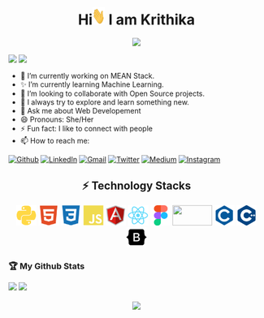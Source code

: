 <h1 align="center">Hi<img src="https://raw.githubusercontent.com/ABSphreak/ABSphreak/master/gifs/Hi.gif" height="35px" width="25px"> I am Krithika</h1>
<p align="center">
  <a href="https://github.com/DenverCoder1/readme-typing-svg"><img src="https://readme-typing-svg.herokuapp.com?color=DFB4FE&center=true&lines=Open+source+Enthusiast;Front-End+Web+Developer;Designer&center=true&width=380&height=55"></a></p>
<p align="center">
<p align="left"><img src="https://visitor-badge.laobi.icu/badge?page_id=krithika2411.krithika2411"> <img src="https://img.shields.io/github/followers/krithika2411?tab=followers)](https://github.com/krithika2411">
</p>

- 🔭 I’m currently working on MEAN Stack.
- ✨ I’m currently learning Machine Learning.
- 👯 I’m looking to collaborate with Open Source projects.
- 🤩 I always try to explore and learn something new.
- 💬 Ask me about Web Developement
- 😄 Pronouns: She/Her
- ⚡ Fun fact: I like to connect with people
- 📫 How to reach me: 
<p>
  <a href="https://github.com/krithika2411" target="_blank"><img alt="Github" src="https://img.shields.io/badge/GitHub-%2312100E.svg?&style=for-the-badge&logo=Github&logoColor=white" /></a> 
  <a href="https://www.linkedin.com/in/krithika-saravanan7/" target="_blank"><img alt="LinkedIn" src="https://img.shields.io/badge/linkedin-%230077B5.svg?&style=for-the-badge&logo=linkedin&logoColor=white" /></a> 
  <a href="mailto:krithisarva7@gmail.com" target="_blank"><img alt="Gmail" src="https://img.shields.io/badge/Gmail-D14836?style=for-the-badge&logo=gmail&logoColor=white" /></a> 
  <a href="https://twitter.com/Krithikaa_18" target="_blank"><img alt="Twitter" src="https://img.shields.io/badge/twitter-%231DA1F2.svg?&style=for-the-badge&logo=twitter&logoColor=white" /></a> 
  <a href="https://medium.com/@krithisarva7" target="_blank"><img alt="Medium" src="https://img.shields.io/badge/medium-%2312100E.svg?&style=for-the-badge&logo=medium&logoColor=white" /></a>
  <a href="https://www.instagram.com/krithi_ka18/?hl=en" target="_blank"><img alt="Instagram" src="https://img.shields.io/badge/Instagram-E4405F?style=for-the-badge&logo=instagram&logoColor=white" /></a>
</p>

<h2 align="center"> ⚡️ Technology Stacks </h2>
                  
<p align="center">
<code><img height="40" src="https://github.com/devicons/devicon/blob/master/icons/python/python-plain.svg"></code>
<code><img height="40" src="https://github.com/devicons/devicon/blob/master/icons/html5/html5-plain.svg"></code>
<code><img height="40" src="https://github.com/devicons/devicon/blob/master/icons/css3/css3-plain.svg"></code>
<code><img height="40" src="https://github.com/devicons/devicon/blob/master/icons/javascript/javascript-plain.svg"></code>
<code><img height="40" src=https://github.com/devicons/devicon/blob/master/icons/angularjs/angularjs-original.svg></code>
<code><img height="40" src="https://github.com/devicons/devicon/blob/master/icons/react/react-original.svg"></code>
<code><img height="40" src="https://github.com/devicons/devicon/blob/master/icons/figma/figma-original.svg"></code>
<code><img height="40", width="78" src="https://img.shields.io/badge/firebase-ffca28?style=for-the-badge&logo=firebase&logoColor=black"></code>
<code><img height="40" src="https://github.com/devicons/devicon/blob/master/icons/c/c-plain.svg"></code>
<code><img height="40" src="https://github.com/devicons/devicon/blob/master/icons/cplusplus/cplusplus-plain.svg"></code>
<code><img height="40" src="https://github.com/devicons/devicon/blob/master/icons/bootstrap/bootstrap-plain.svg"></code>
</p>


### :trophy: My Github Stats
<div align="left">
  <img width="46.5%" src="https://github-readme-stats.vercel.app/api?username=krithika2411&&show_icons=true&theme=tokyonight">
  <img width="46.5%" src="https://github-readme-streak-stats.herokuapp.com?user=krithika2411&show_icons=true&theme=tokyonight&fire=DD2727">
</div>
</br>
<div align="center"> 
  <img align="center" src="https://activity-graph.herokuapp.com/graph?username=krithika2411&theme=react-dark">
</div>
</br>
<div align="center">
  
</div>

